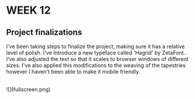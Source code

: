 # WEEK 12
## Project finalizations
I've been taking steps to finalize the project, making sure it has a relative level of polish. I've introduce a new typeface called 'Hagrid' by ZetaFont. I've also adjusted the text so that it scales to browser windows of different sizes. I've also applied this modifications to the weaving of the tapestries however I haven't been able to make it mobile friendly. 

<br/>
![](fullscreen.png)
